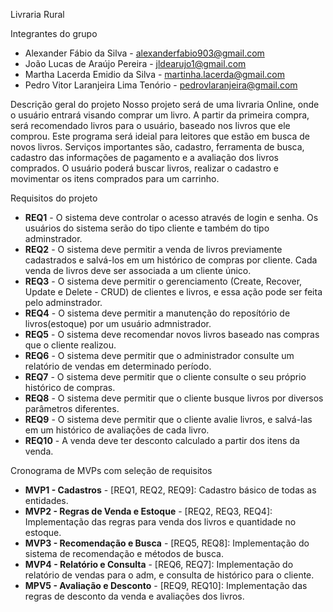 Livraria Rural

Integrantes do grupo 
 * Alexander Fábio da Silva - alexanderfabio903@gmail.com
 * João Lucas de Araújo Pereira - jldearujo1@gmail.com
 * Martha Lacerda Emidio da Silva - martinha.lacerda@gmail.com
 * Pedro Vitor Laranjeira Lima Tenório - pedrovlaranjeira@gmail.com

Descrição geral do projeto 
  Nosso projeto será de uma livraria Online, onde o usuário entrará visando comprar um livro. A partir da primeira compra, será recomendado livros para o usuário, baseado nos livros que ele comprou. Este programa será ideial para leitores que estão em busca de novos livros.
  Serviços importantes são, cadastro, ferramenta de busca, cadastro das informações de pagamento e a avaliação dos livros comprados. O usuário poderá buscar livros, realizar o cadastro e movimentar os itens comprados para um carrinho.
  
Requisitos do projeto

 * **REQ1** - O sistema deve controlar o acesso através de login e senha. Os usuários do sistema serão do tipo cliente e também do tipo adminstrador.
 * **REQ2** - O sistema deve permitir a venda de livros previamente cadastrados e salvá-los em um histórico de compras por cliente. Cada venda de livros deve ser associada a um cliente único.
 * **REQ3** - O sistema deve permitir o gerenciamento (Create, Recover, Update e Delete - CRUD) de clientes e livros, e essa ação pode ser feita pelo adminstrador.
 * **REQ4** - O sistema deve permitir a manutenção do reposítório de livros(estoque) por um usuário admnistrador.
 * **REQ5** - O sistema deve recomendar novos livros baseado nas compras que o cliente realizou.
 * **REQ6** - O sistema deve permitir que o administrador consulte um relatório de vendas em determinado período.
 * **REQ7** - O sistema deve permitir que o cliente consulte o seu próprio histórico de compras.
 * **REQ8** - O sistema deve permitir que o cliente busque livros por diversos parâmetros diferentes.
 * **REQ9** - O sistema deve permitir que o cliente avalie livros, e salvá-las em um histórico de avaliações de cada livro. 
 * **REQ10** - A venda deve ter desconto calculado a partir dos itens da venda.
    

Cronograma de MVPs com seleção de requisitos

* **MVP1 - Cadastros** - [REQ1, REQ2, REQ9]: Cadastro básico de todas as entidades.
* **MVP2 - Regras de Venda e Estoque** - [REQ2, REQ3, REQ4]: Implementação das regras para venda dos livros e quantidade no estoque.
* **MVP3 - Recomendação e Busca** - [REQ5, REQ8]: Implementação do sistema de recomendação e métodos de busca.
* **MVP4 - Relatório e Consulta** - [REQ6, REQ7]:  Implementação do relatório de vendas para o adm, e consulta de histórico para o cliente.
* **MPV5 - Avaliação e Desconto** - [REQ9, REQ10]: Implementação das regras de desconto da venda e avaliações dos livros.

